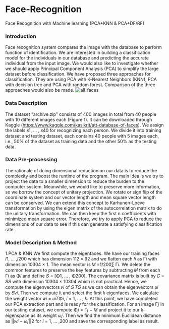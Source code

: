 # Face-Recognition
Face Recognition with Machine learning (PCA+KNN &amp; PCA+DF/RF)

### Introduction
Face recognition system compares the image with the database to perform function of identification. We are interested 
in building a classification model for the individuals in our database and predicting the accurate individual from the 
input image. We would also like to investigate whether we should apply Principal Component Analysis (PCA) to 
simplify the large dataset before classification. We have proposed three approaches for classification. They are using
PCA with K-Nearest Neighbors (KNN), PCA with decision tree and PCA with random forest. Comparison of the three 
approaches would also be made.
![all_faces](https://user-images.githubusercontent.com/101900124/169803583-eb44b3c2-ae13-4ac9-a9fc-0396cd1802a3.png)

### Data Description 
The dataset “archive.zip” consists of 400 images in total from 40 people with 10 different images each (Figure 1). It 
can be downloaded through Kaggle (https://www.kaggle.com/kasikrit/att-database-of-faces). We assign the labels 
𝑠1, … , 𝑠40 for recognizing each person. We divide it into training dataset and testing dataset, each contains 40 people 
with 5 images each, i.e., 50% of the dataset as training data and the other 50% as the testing data.

### Data Pre-processing
The rationale of doing dimensional reduction on our data is to reduce the complexity and boost the runtime of the 
program. The main idea is we try to project the data to a smaller dimension to reduce the burden to the computer 
system. Meanwhile, we would like to preserve more information, so we borrow the concept of unitary projection. We
rotate or sign flip of the coordinate system and our vector length and mean square vector length can be conserved. We 
can extend this concept to Karhunen-Loeve transformation by using the eigen matrix of the autocorrelation matrix to 
do the unitary transformation. We can then keep the first n coefficients with minimized mean square error. Therefore, 
we try to apply PCA to reduce the dimensions of our data to see if this can generate a satisfying classification rate.

### Model Description & Method
1.PCA & KNN
We first compute the eigenfaces. We have our training faces 𝐼1, … ,𝐼200 which has dimension 112 × 92 and we 
flatten each 𝐼𝑖 as Γ𝑖 with dimension 10304 × 1. The mean vector is 𝑀 =1/200∑ Γ𝑖. We delete the common 
features to preserve the key features by subtracting 𝑀 from each Γ𝑖 as Φ𝑖 and define 𝑆 = [Φ1, … , Φ200]. The 
covariance matrix is built by 𝐶 = 𝑆𝑆 with dimension 10304 × 10304 which is not practical. Hence, we compute 
the eigenvectors 𝑣𝑖 of 𝑆 𝑇𝑆 as we can obtain the eigenvectors 𝑢𝑖 by 𝑆𝑣𝑖. Then we compute it and select the first 𝑘
eigenfaces. We calculate the weight vector 𝑤𝑖 = 𝑢𝑖𝑇Φ𝑖, 𝑖 = 1, … , 𝑘. At this point, we have completed our PCA 
extraction part and is ready for the classification. For an image Γ𝑗 in our testing dataset, we compute Φ𝑗 = Γ𝑗 − 𝑀
and project it to our k-eigenspace as its weight 𝜔𝑗. Then we find the minimum Euclidean distance as ||𝑤𝑖 − 𝜔𝑗||2
for 𝑖 = 1, … ,200 and save the corresponding label as result.
